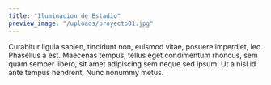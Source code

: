 ```yaml
---
title: "Iluminacion de Estadio"
preview_image: "/uploads/proyecto01.jpg"
---
```


Curabitur ligula sapien, tincidunt non, euismod vitae, posuere imperdiet, leo. Phasellus a est. Maecenas tempus, tellus eget condimentum rhoncus, sem quam semper libero, sit amet adipiscing sem neque sed ipsum. Ut a nisl id ante tempus hendrerit. Nunc nonummy metus.
